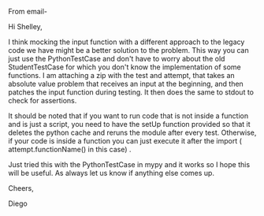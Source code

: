 From email-

Hi Shelley,

I think mocking the input function with a different approach to the legacy code we have might be a better solution to the problem. This way you can just use the PythonTestCase and don't have to worry about the old StudentTestCase for which you don't know the implementation of some functions. I am attaching a zip with the test and attempt, that takes an absolute value problem that receives an input at the beginning, and then patches the input function during testing.  It then does the same to stdout to check for assertions. 

It should be noted that if you want to run code that is not inside a function and is just a script, you need to have the setUp function provided so that it deletes the python cache and reruns the module after every test. Otherwise, if your code is inside a function you can just execute it after the import ( attempt.functionName() in this case) . 

Just tried this with the PythonTestCase in mypy and it works so I hope this will be useful. As always let us know if anything else comes up.

Cheers,

Diego 
